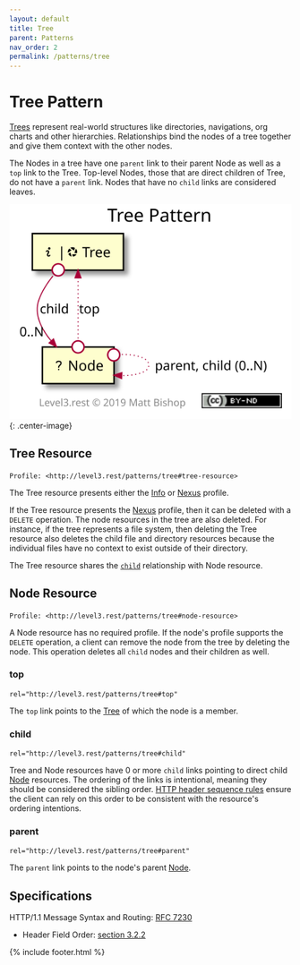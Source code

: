 ```yaml
---
layout: default
title: Tree
parent: Patterns
nav_order: 2
permalink: /patterns/tree
---
```

# Tree Pattern

[Trees](https://en.wikipedia.org/wiki/Tree_(data_structure)) represent real-world structures like directories, navigations, org charts and other hierarchies. Relationships bind the nodes of a tree together and give them context with the other nodes. 

The Nodes in a tree have one `parent` link to their parent Node as well as a `top` link to the Tree. Top-level Nodes, those that are direct children of Tree, do not have a `parent` link. Nodes that have no `child` links are considered leaves.

![](tree/relations.svg){: .center-image}

## Tree Resource

`Profile: <http://level3.rest/patterns/tree#tree-resource>`

The Tree resource presents either the [Info](../profiles/info.md) or [Nexus](../profiles/nexus.md) profile.

If the Tree resource presents the [Nexus](../profiles/nexus.md) profile, then it can be deleted with a `DELETE` operation. The node resources in the tree are also deleted. For instance, if the tree represents a file system, then deleting the Tree resource also deletes the child file and directory resources because the individual files have no context to exist outside of their directory.

The Tree resource shares the [`child`](#child) relationship with Node resource.

## Node Resource

`Profile: <http://level3.rest/patterns/tree#node-resource>`

A Node resource has no required profile. If the node's profile supports the `DELETE` operation, a client can remove the node from the tree by deleting the node. This operation deletes all `child` nodes and their children as well.

### top

```
rel="http://level3.rest/patterns/tree#top"
```

The `top` link points to the [Tree](#tree-resource) of which the node is a member.

### child

```
rel="http://level3.rest/patterns/tree#child"
```

Tree and Node resources have 0 or more `child` links pointing to direct child [Node](#node-resource) resources. The ordering of the links is intentional, meaning they should be considered the sibling order. [HTTP header sequence rules](https://tools.ietf.org/html/rfc7230#section-3.2.2) ensure the client can rely on this order to be consistent with the resource's ordering intentions.

### parent

```
rel="http://level3.rest/patterns/tree#parent"
```

The `parent` link points to the node's parent [Node](#node-resource).

## Specifications

HTTP/1.1 Message Syntax and Routing: [RFC 7230](https://tools.ietf.org/html/rfc7230)

- Header Field Order: [section 3.2.2](https://tools.ietf.org/html/rfc7230#section-3.2.2)

{% include footer.html %}